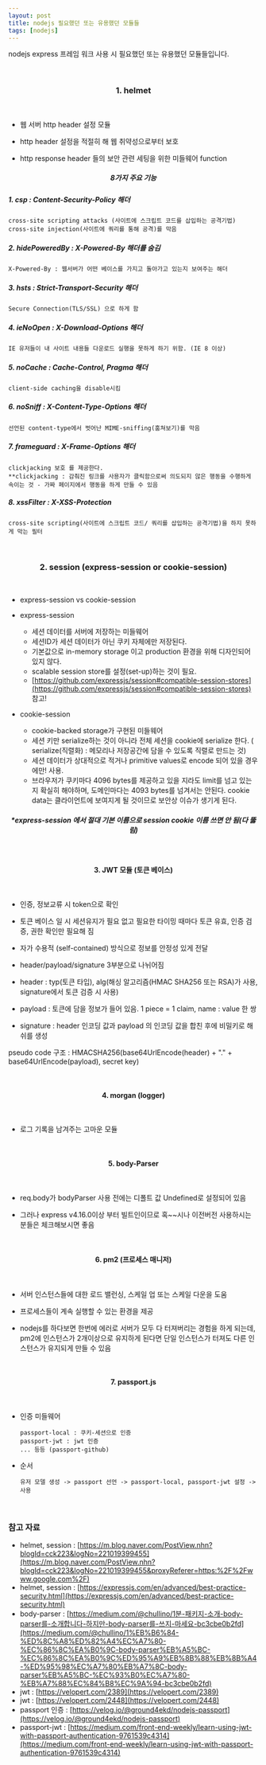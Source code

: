 ```yaml
---
layout: post
title: nodejs 필요했던 또는 유용했던 모듈들
tags: [nodejs]
---
```


 nodejs express 프레임 워크 사용 시 필요했던 또는 유용했던 모듈들입니다.

<br />

### <center>1. helmet</center>

<br />

 - 웹 서버 http header 설정 모듈

 - http header 설정을 적절히 해 웹 취약성으로부터 보호

 - http response header 들의 보안 관련 세팅을 위한 미들웨어 function

##### <center>8가지 주요 기능</center>

##### 1. csp : Content-Security-Policy 해더
    cross-site scripting attacks (사이트에 스크립트 코드를 삽입하는 공격기법)
    cross-site injection(사이트에 쿼리를 통해 공격)를 막음

##### 2. hidePoweredBy : X-Powered-By 해더를 숨김
    X-Powered-By : 웹서버가 어떤 베이스를 가지고 돌아가고 있는지 보여주는 해더

##### 3. hsts : Strict-Transport-Security 해더
    Secure Connection(TLS/SSL) 으로 하게 함

##### 4. ieNoOpen : X-Download-Options 해더
    IE 유저들이 내 사이트 내용들 다운로드 실행을 못하게 하기 위함. (IE 8 이상)

##### 5. noCache : Cache-Control, Pragma 해더
    client-side caching을 disable시킴

##### 6. noSniff : X-Content-Type-Options 해더
    선언된 content-type에서 벗어난 MIME-sniffing(훔쳐보기)를 막음

##### 7. frameguard : X-Frame-Options 해더
    clickjacking 보호 를 제공한다.
    **clickjacking : 감춰진 링크를 사용자가 클릭함으로써 의도되지 않은 행동을 수행하게 속이는 것 - 가짜 페이지에서 행동을 하게 만들 수 있음

##### 8. xssFilter : X-XSS-Protection
    cross-site scripting(사이트에 스크립트 코드/ 쿼리를 삽입하는 공격기법)을 하지 못하게 막는 필터
    
<br />

### <center>2. session (express-session or cookie-session) </center>

<br />

   - express-session vs cookie-session

   - express-session
     - 세션 데이터를 서버에 저장하는 미들웨어
     - 세션ID가 세션 데이터가 아닌 쿠키 자체에만 저장된다.
     - 기본값으로 in-memory storage 이고 production 환경을 위해 디자인되어 있지 않다.
     - scalable session store를 설정(set-up)하는 것이 필요.
     - [https://github.com/expressjs/session#compatible-session-stores](https://github.com/expressjs/session#compatible-session-stores) 참고!

   - cookie-session
     - cookie-backed storage가 구현된 미들웨어
     - 세션 키만 serialize하는 것이 아니라 전체 세션을 cookie에 serialize 한다. ( serialize(직렬화) : 메모리나 저장공간에 담을 수 있도록 직렬로 만드는 것)
     - 세션 데이터가 상대적으로 적거나 primitive values로 encode 되어 있을 경우에만! 사용.
     - 브라우저가 쿠키마다 4096 bytes를 제공하고 있을 지라도 limit를 넘고 있는 지 확실히 해야하며, 도메인마다는 4093 bytes를 넘겨서는 안된다. cookie data는 클라이언트에 보여지게 될 것이므로 보안상 이슈가 생기게 된다.

##### <center>*express-session 에서 절대 기본 이름으로 session cookie 이름 쓰면 안 됨(다 뚫림)</center>

<br />

#### <center>3. JWT 모듈 (토큰 베이스)</center>

<br />
  
  - 인증, 정보교류 시 token으로 확인

  - 토큰 베이스 일 시 세션유지가 필요 없고 필요한 타이밍 때마다 토큰 유효, 인증 검증, 권한 확인만 필요해 짐

  - 자가 수용적 (self-contained) 방식으로 정보를 안정성 있게 전달

  - header/payload/signature 3부분으로 나뉘어짐

  - header : typ(토큰 타입), alg(해싱 알고리즘(HMAC SHA256 또는 RSA)가 사용, signature에서 토큰 검증 시 사용)

  - payload : 토큰에 담을 정보가 들어 있음. 1 piece = 1 claim, name : value 한 쌍

  - signature : header 인코딩 값과 payload 의 인코딩 값을 합친 후에 비밀키로 해쉬를 생성

   pseudo code 구조 : HMACSHA256(base64UrlEncode(header) + "." + base64UrlEncode(payload), secret key)

<br />

#### <center>4. morgan (logger)</center>

<br />

  - 로그 기록을 남겨주는 고마운 모듈

<br />

#### <center>5. body-Parser</center>

<br />

  - req.body가 bodyParser 사용 전에는 디폴트 값 Undefined로 설정되어 있음

  - 그러나 express v4.16.0이상 부터 빌트인이므로 혹~~시나 이전버전 사용하시는 분들은 체크해보시면 좋음

<br />
  
#### <center>6. pm2 (프로세스 매니저)</center>

<br />

  - 서버 인스턴스들에 대한 로드 밸런싱, 스케일 업 또는 스케일 다운을 도움

  - 프로세스들이 계속 실행할 수 있는 환경을 제공

  - nodejs를 하다보면 한번에 에러로 서버가 모두 다 터져버리는 경험을 하게 되는데, pm2에 인스턴스가 2개이상으로 유지하게 된다면 단일 인스턴스가 터져도 다른 인스턴스가 유지되게 만들 수 있음

<br />

#### <center>7. passport.js</center>

<br />
  
  - 인증 미들웨어
  
        passport-local : 쿠키-세션으로 인증
        passport-jwt : jwt 인증
        ... 등등 (passport-github)

  - 순서
  
        유저 모델 생성 -> passport 선언 -> passport-local, passport-jwt 설정 -> 사용 

<br />

### 참고 자료 

 - helmet, session : [https://m.blog.naver.com/PostView.nhn?blogId=cck223&logNo=221019399455](https://m.blog.naver.com/PostView.nhn?blogId=cck223&logNo=221019399455&proxyReferer=https:%2F%2Fwww.google.com%2F)
 - helmet, session : [https://expressjs.com/en/advanced/best-practice-security.html](https://expressjs.com/en/advanced/best-practice-security.html)
 - body-parser : [https://medium.com/@chullino/1분-패키지-소개-body-parser를-소개합니다-하지만-body-parser를-쓰지-마세요-bc3cbe0b2fd](https://medium.com/@chullino/1%EB%B6%84-%ED%8C%A8%ED%82%A4%EC%A7%80-%EC%86%8C%EA%B0%9C-body-parser%EB%A5%BC-%EC%86%8C%EA%B0%9C%ED%95%A9%EB%8B%88%EB%8B%A4-%ED%95%98%EC%A7%80%EB%A7%8C-body-parser%EB%A5%BC-%EC%93%B0%EC%A7%80-%EB%A7%88%EC%84%B8%EC%9A%94-bc3cbe0b2fd)
 - jwt : [https://velopert.com/2389](https://velopert.com/2389)
 - jwt : [https://velopert.com/2448](https://velopert.com/2448)
 - passport 인증 : [https://velog.io/@ground4ekd/nodejs-passport](https://velog.io/@ground4ekd/nodejs-passport)
 - passport-jwt : [https://medium.com/front-end-weekly/learn-using-jwt-with-passport-authentication-9761539c4314](https://medium.com/front-end-weekly/learn-using-jwt-with-passport-authentication-9761539c4314)